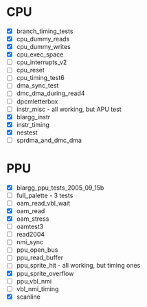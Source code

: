 # CPU
- [x] branch_timing_tests
- [x] cpu_dummy_reads
- [x] cpu_dummy_writes
- [x] cpu_exec_space
- [ ] cpu_interrupts_v2
- [ ] cpu_reset
- [ ] cpu_timing_test6
- [ ] dma_sync_test
- [ ] dmc_dma_during_read4
- [ ] dpcmletterbox
- [ ] instr_misc - all working, but APU test
- [x] blargg_instr
- [x] instr_timing
- [x] nestest
- [ ] sprdma_and_dmc_dma

# PPU
- [x] blargg_ppu_tests_2005_09_15b
- [ ] full_palette - 3 tests
- [ ] oam_read_vbl_wait
- [x] oam_read
- [x] oam_stress
- [ ] oamtest3
- [ ] read2004
- [ ] nmi_sync
- [ ] ppu_open_bus
- [ ] ppu_read_buffer
- [ ] ppu_sprite_hit - all working, but timing ones
- [x] ppu_sprite_overflow
- [ ] ppu_vbl_nmi
- [ ] vbl_nmi_timing
- [x] scanline
